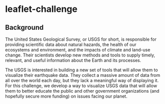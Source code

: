 # leaflet-challenge
## Background
  The United States Geological Survey, or USGS for short, is responsible for providing scientific data about natural hazards, the health of our ecosystems and environment, and the impacts of climate and land-use change. Their scientists develop new methods and tools to supply timely, relevant, and useful information about the Earth and its processes.

The USGS is interested in building a new set of tools that will allow them to visualize their earthquake data. They collect a massive amount of data from all over the world each day, but they lack a meaningful way of displaying it. For this challenge, we develop a way to visualize USGS data that will allow them to better educate the public and other government organizations (and hopefully secure more funding) on issues facing our planet.


  
